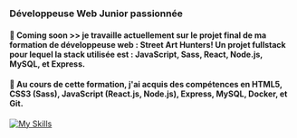 ### Développeuse Web Junior passionnée 
#### 🔭 Coming soon >> je travaille actuellement sur le projet final de ma formation de développeuse web : Street Art Hunters! Un projet fullstack pour lequel la stack utilisée est : JavaScript, Sass, React, Node.js, MySQL, et Express.
#### 🌱 Au cours de cette formation, j'ai acquis des compétences en HTML5, CSS3 (Sass), JavaScript (React.js, Node.js), Express, MySQL, Docker, et Git.
[![My Skills](https://skillicons.dev/icons?i=html,css,js,react,node.js,express,mysql,docker,git)](https://skillicons.dev)

<!--
**LeslieCore34/LeslieCore34** is a ✨ _special_ ✨ repository because its `README.md` (this file) appears on your GitHub profile.

Here are some ideas to get you started:


- 🌱 I’m currently learning ...
- 👯 I’m looking to collaborate on ...
- 🤔 I’m looking for help with ...
- 💬 Ask me about ...
- 📫 How to reach me: ...
- 😄 Pronouns: ...
- ⚡ Fun fact: ...
-->
